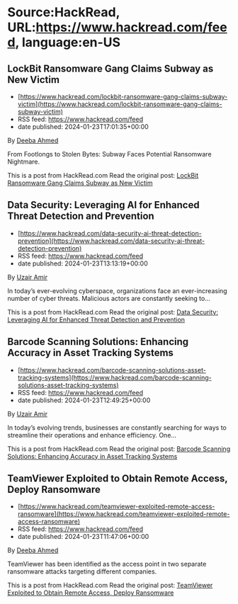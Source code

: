 # Source:HackRead, URL:https://www.hackread.com/feed, language:en-US

## LockBit Ransomware Gang Claims Subway as New Victim
 - [https://www.hackread.com/lockbit-ransomware-gang-claims-subway-victim](https://www.hackread.com/lockbit-ransomware-gang-claims-subway-victim)
 - RSS feed: https://www.hackread.com/feed
 - date published: 2024-01-23T17:01:35+00:00

<p>By <a href="https://www.hackread.com/author/deeba/" rel="nofollow">Deeba Ahmed</a></p>
<p>From Footlongs to Stolen Bytes: Subway Faces Potential Ransomware Nightmare.</p>
<p>This is a post from HackRead.com Read the original post: <a href="https://www.hackread.com/lockbit-ransomware-gang-claims-subway-victim/" rel="nofollow">LockBit Ransomware Gang Claims Subway as New Victim</a></p>

## Data Security: Leveraging AI for Enhanced Threat Detection and Prevention
 - [https://www.hackread.com/data-security-ai-threat-detection-prevention](https://www.hackread.com/data-security-ai-threat-detection-prevention)
 - RSS feed: https://www.hackread.com/feed
 - date published: 2024-01-23T13:13:19+00:00

<p>By <a href="https://www.hackread.com/author/uzair/" rel="nofollow">Uzair Amir</a></p>
<p>In today’s ever-evolving cyberspace, organizations face an ever-increasing number of cyber threats. Malicious actors are constantly seeking to&#8230;</p>
<p>This is a post from HackRead.com Read the original post: <a href="https://www.hackread.com/data-security-ai-threat-detection-prevention/" rel="nofollow">Data Security: Leveraging AI for Enhanced Threat Detection and Prevention</a></p>

## Barcode Scanning Solutions: Enhancing Accuracy in Asset Tracking Systems
 - [https://www.hackread.com/barcode-scanning-solutions-asset-tracking-systems](https://www.hackread.com/barcode-scanning-solutions-asset-tracking-systems)
 - RSS feed: https://www.hackread.com/feed
 - date published: 2024-01-23T12:49:25+00:00

<p>By <a href="https://www.hackread.com/author/uzair/" rel="nofollow">Uzair Amir</a></p>
<p>In today’s evolving trends, businesses are constantly searching for ways to streamline their operations and enhance efficiency. One&#8230;</p>
<p>This is a post from HackRead.com Read the original post: <a href="https://www.hackread.com/barcode-scanning-solutions-asset-tracking-systems/" rel="nofollow">Barcode Scanning Solutions: Enhancing Accuracy in Asset Tracking Systems</a></p>

## TeamViewer Exploited to Obtain Remote Access, Deploy Ransomware
 - [https://www.hackread.com/teamviewer-exploited-remote-access-ransomware](https://www.hackread.com/teamviewer-exploited-remote-access-ransomware)
 - RSS feed: https://www.hackread.com/feed
 - date published: 2024-01-23T11:47:06+00:00

<p>By <a href="https://www.hackread.com/author/deeba/" rel="nofollow">Deeba Ahmed</a></p>
<p>TeamViewer has been identified as the access point in two separate ransomware attacks targeting different companies.</p>
<p>This is a post from HackRead.com Read the original post: <a href="https://www.hackread.com/teamviewer-exploited-remote-access-ransomware/" rel="nofollow">TeamViewer Exploited to Obtain Remote Access, Deploy Ransomware</a></p>


